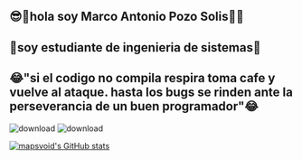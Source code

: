 ## 😎🔆hola soy Marco Antonio Pozo Solis🔆😎
## 👾soy estudiante de ingenieria de sistemas👾
## 😂"si el codigo no compila respira toma cafe y vuelve al ataque. hasta los bugs se rinden ante la perseverancia de un buen programador"😂
![download](https://github.com/user-attachments/assets/5446cb4a-bd96-4653-bf6f-6ac106db3703)                ![download](https://github.com/user-attachments/assets/9a803b36-6a06-484e-abfb-c1769675f74c)

[![mapsvoid's GitHub stats](https://github-readme-stats.vercel.app/api?username=mapsvoid)](https://github.com/anuraghazra/github-readme-stats)
<!--
**mapsvoid/mapsvoid** is a ✨ _special_ ✨ repository because its `README.md` (this file) appears on your GitHub profile.

Here are some ideas to get you started:

- 🔭 I’m currently working on ...
- 🌱 I’m currently learning ...
- 👯 I’m looking to collaborate on ...
- 🤔 I’m looking for help with ...
- 💬 Ask me about ...
- 📫 How to reach me: ...
- 😄 Pronouns: ...
- ⚡ Fun fact: ...
-->
